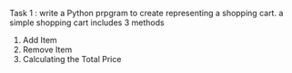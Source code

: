 Task 1 : write a Python prpgram to create representing a shopping cart.
a simple shopping cart includes 3 methods 
1. Add Item 
2. Remove Item
3. Calculating the Total Price